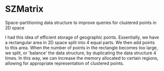 # SZMatrix
Space-partitioning data structure to improve queries for clustered points in 2D space

I had this idea of efficient storage of geographic points. Essentially, we have a rectangular area in 2D space split into 4 equal parts. We then add points to this area. When the number of points in the rectangle becomes too large, we split, or 'balance' the data structure, by duplicating the data structure 4 times. In this way, we can increase the memory allocated to certain regions, allowing for appropriate representation of clustered points.
